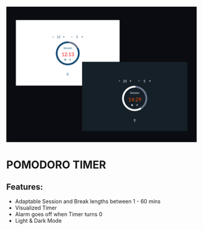 



![image](./images/README-img.png)

# **POMODORO TIMER**

## Features:

* Adaptable Session and Break lengths between 1 - 60 mins
* Visualized Timer
* Alarm goes off when Timer turns 0
* Light & Dark Mode




